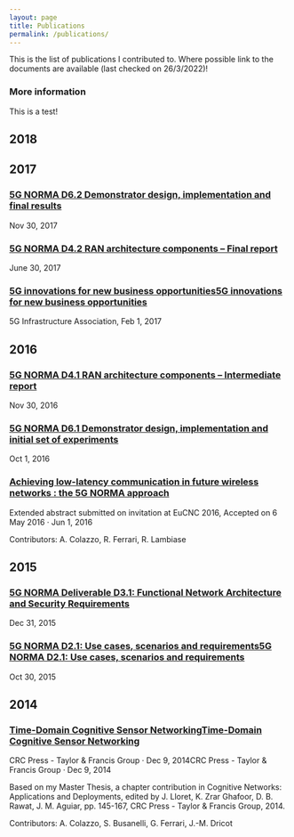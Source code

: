 ```yaml
---
layout: page
title: Publications
permalink: /publications/
---
```


This is the list of publications I contributed to. Where possible link to the documents are available (last checked on 26/3/2022)!

### More information

This is a test!

## 2018

## 2017

### [5G NORMA D6.2 Demonstrator design, implementation and final results](https://www.it.uc3m.es/wnl/5gnorma/pdf/5g_norma_d6-2.pdf)
Nov 30, 2017

### [5G NORMA D4.2 RAN architecture components – Final report](https://www.it.uc3m.es/wnl/5gnorma/pdf/5g_norma_d4-2.pdf)
June 30, 2017

### [5G innovations for new business opportunities5G innovations for new business opportunities](https://hal.inria.fr/hal-01488208/document)
5G Infrastructure Association, Feb 1, 2017

## 2016

### [5G NORMA D4.1 RAN architecture components – Intermediate report](https://www.it.uc3m.es/wnl/5gnorma/pdf/5g_norma_d4-1.pdf)
Nov 30, 2016

### [5G NORMA D6.1 Demonstrator design, implementation and initial set of experiments](https://www.it.uc3m.es/wnl/5gnorma/pdf/5g_norma_d6-1.pdf)
Oct 1, 2016

### [Achieving low-latency communication in future wireless networks : the 5G NORMA approach](https://www.researchgate.net/profile/Alessandro-Colazzo/publication/316104208_Achieving_low-latency_communication_in_future_wireless_networks_the_5G_NORMA_approach/links/58f09a17458515ff23a8c2f0/Achieving-low-latency-communication-in-future-wireless-networks-the-5G-NORMA-approach.pdf)
Extended abstract submitted on invitation at EuCNC 2016, Accepted on 6 May 2016 · Jun 1, 2016

Contributors: A. Colazzo, R. Ferrari, R. Lambiase

## 2015

### [5G NORMA Deliverable D3.1: Functional Network Architecture and Security Requirements](https://www.it.uc3m.es/wnl/5gnorma/pdf/5g_norma_d3-1.pdf)
Dec 31, 2015

### [5G NORMA D2.1: Use cases, scenarios and requirements5G NORMA D2.1: Use cases, scenarios and requirements](https://www.it.uc3m.es/wnl/5gnorma/pdf/5g_norma_d2-1.pdf)
Oct 30, 2015

## 2014

### [Time-Domain Cognitive Sensor NetworkingTime-Domain Cognitive Sensor Networking](http://newyork.ing.uniroma1.it/IC0902/index.php?option=com_remository&Itemid=82&func=fileinfo&id=97)
CRC Press - Taylor & Francis Group · Dec 9, 2014CRC Press - Taylor & Francis Group · Dec 9, 2014

Based on my Master Thesis, a chapter contribution in Cognitive Networks: Applications and Deployments, edited by J. Lloret, K. Zrar Ghafoor, D. B. Rawat, J. M. Aguiar, pp. 145-167, CRC Press - Taylor & Francis Group, 2014.

Contributors: A. Colazzo, S. Busanelli, G. Ferrari, J.-M. Dricot
